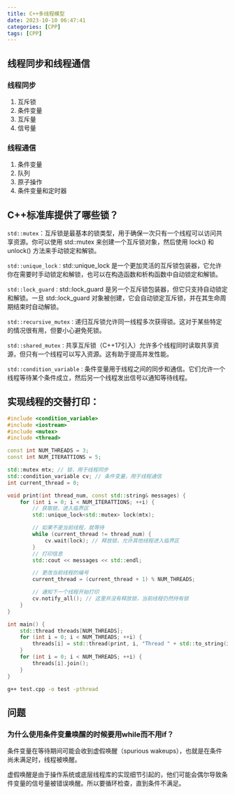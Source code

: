```yaml
---
title: C++多线程模型
date: 2023-10-10 06:47:41
categories: [CPP]
tags: [CPP]
---
```


## 线程同步和线程通信

### 线程同步

1. 互斥锁
2. 条件变量
3. 互斥量
4. 信号量

### 线程通信

1. 条件变量
2. 队列
3. 原子操作
3. 条件变量和定时器

## C++标准库提供了哪些锁？

`std::mutex`：互斥锁是最基本的锁类型，用于确保一次只有一个线程可以访问共享资源。你可以使用 std::mutex 来创建一个互斥锁对象，然后使用 lock() 和 unlock() 方法来手动锁定和解锁。

`std::unique_lock：`std::unique_lock 是一个更加灵活的互斥锁包装器，它允许你在需要时手动锁定和解锁，也可以在构造函数和析构函数中自动锁定和解锁。

`std::lock_guard：`std::lock_guard 是另一个互斥锁包装器，但它只支持自动锁定和解锁。一旦 std::lock_guard 对象被创建，它会自动锁定互斥锁，并在其生命周期结束时自动解锁。

`std::recursive_mutex：`递归互斥锁允许同一线程多次获得锁。这对于某些特定的情况很有用，但要小心避免死锁。

`std::shared_mutex：`共享互斥锁（C++17引入）允许多个线程同时读取共享资源，但只有一个线程可以写入资源。这有助于提高并发性能。

`std::condition_variable：`条件变量用于线程之间的同步和通信。它们允许一个线程等待某个条件成立，然后另一个线程发出信号以通知等待线程。



## 实现线程的交替打印：

```cpp
#include <condition_variable>
#include <iostream>
#include <mutex>
#include <thread>

const int NUM_THREADS = 3;
const int NUM_ITERATTIONS = 5;

std::mutex mtx; // 锁，用于线程同步
std::condition_variable cv; // 条件变量，用于线程通信
int current_thread = 0;

void print(int thread_num, const std::string& messages) {
    for (int i = 0; i < NUM_ITERATTIONS; ++i) {
        // 获取锁，进入临界区
        std::unique_lock<std::mutex> lock(mtx);

        // 如果不是当前线程，就等待
        while (current_thread != thread_num) {
            cv.wait(lock); // 释放锁，允许其他线程进入临界区
        }
        // 打印信息
        std::cout << messages << std::endl;

        // 更改当前线程的编号
        current_thread = (current_thread + 1) % NUM_THREADS;

        // 通知下一个线程开始打印
        cv.notify_all(); // 这里并没有释放锁，当前线程仍然持有锁
    }
}

int main() {
    std::thread threads[NUM_THREADS];
    for (int i = 0; i < NUM_THREADS; ++i) {
        threads[i] = std::thread(print, i, "Thread " + std::to_string(i));
    }
    for (int i = 0; i < NUM_THREADS; ++i) {
        threads[i].join();
    }
}
```

```bash
g++ test.cpp -o test -pthread
```

## 问题

### 为什么使用条件变量唤醒的时候要用while而不用if？
条件变量在等待期间可能会收到虚假唤醒（spurious wakeups），也就是在条件尚未满足时，线程被唤醒。

虚假唤醒是由于操作系统或底层线程库的实现细节引起的，他们可能会偶尔导致条件变量的信号量被错误唤醒。所以要循环检查，直到条件不满足。